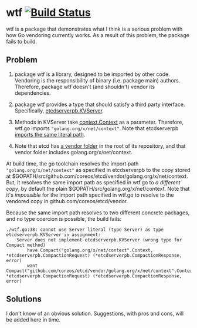 # wtf [![Build Status](https://travis-ci.org/peterbourgon/wtf.svg?branch=master)](https://travis-ci.org/peterbourgon/wtf)

wtf is a package that demonstrates what I think is a serious problem with how Go vendoring currently works.
As a result of this problem, the package fails to build.

## Problem

1. package wtf is a library, designed to be imported by other code.
   Vendoring is the responsibility of binary (i.e. package main) authors.
   Therefore, package wtf doesn't (and shouldn't) vendor its dependencies.

2. package wtf provides a type that should satisfy a third party interface.
   Specifically, [etcdserverpb.KVServer](https://godoc.org/github.com/coreos/etcd/etcdserver/etcdserverpb#KVServer).

3. Methods in KVServer take [context.Context](https://godoc.org/golang.org/x/net/context) as a parameter.
   Therefore, wtf.go imports `"golang.org/x/net/context"`.
   Note that etcdserverpb [imports the same literal path](https://github.com/coreos/etcd/blob/1d698f093f490cade87b7e5b33e8525367f49f0c/etcdserver/etcdserverpb/rpc.pb.go#L18).

4. Note that etcd has [a vendor folder](https://github.com/coreos/etcd/tree/master/vendor) in the root of its repository, and that vendor folder includes golang.org/x/net/context.

At build time, the go toolchain resolves the import path `"golang.org/x/net/context"` as specified in etcdserverpb to the copy stored at $GOPATH/src/github.com/coreos/etcd/vendor/golang.org/x/net/context.
But, it resolves the same import path as specified in wtf.go to _a different copy_, by default the plain $GOPATH/src/golang.org/x/net/context.
Note that it's _impossible_ for the import path specified in wtf.go to resolve to the vendored copy in github.com/coreos/etcd/vendor.

Because the same import path resolves to two different concrete packages, and no type coercion is possible, the build fails:

```
./wtf.go:38: cannot use Server literal (type Server) as type etcdserverpb.KVServer in assignment:
	Server does not implement etcdserverpb.KVServer (wrong type for Compact method)
		have Compact("golang.org/x/net/context".Context, *etcdserverpb.CompactionRequest) (*etcdserverpb.CompactionResponse, error)
		want Compact("github.com/coreos/etcd/vendor/golang.org/x/net/context".Context, *etcdserverpb.CompactionRequest) (*etcdserverpb.CompactionResponse, error)
```

## Solutions

I don't know of an obvious solution.
Suggestions, with pros and cons, will be added here in time.

